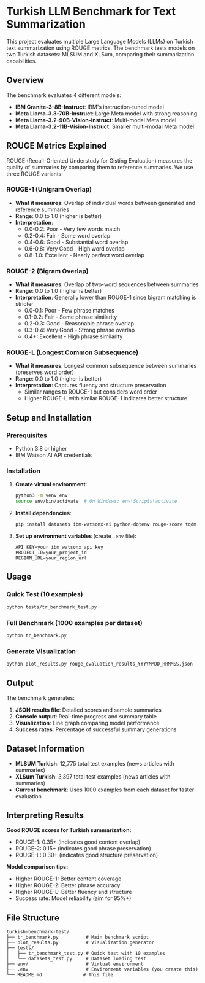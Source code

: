 # Turkish LLM Benchmark for Text Summarization

This project evaluates multiple Large Language Models (LLMs) on Turkish text summarization using ROUGE metrics. The benchmark tests models on two Turkish datasets: MLSUM and XLSum, comparing their summarization capabilities.

## Overview

The benchmark evaluates 4 different models:
- **IBM Granite-3-8B-Instruct**: IBM's instruction-tuned model
- **Meta Llama-3.3-70B-Instruct**: Large Meta model with strong reasoning
- **Meta Llama-3.2-90B-Vision-Instruct**: Multi-modal Meta model
- **Meta Llama-3.2-11B-Vision-Instruct**: Smaller multi-modal Meta model

## ROUGE Metrics Explained

ROUGE (Recall-Oriented Understudy for Gisting Evaluation) measures the quality of summaries by comparing them to reference summaries. We use three ROUGE variants:

### ROUGE-1 (Unigram Overlap)
- **What it measures**: Overlap of individual words between generated and reference summaries
- **Range**: 0.0 to 1.0 (higher is better)
- **Interpretation**:
  - 0.0-0.2: Poor - Very few words match
  - 0.2-0.4: Fair - Some word overlap
  - 0.4-0.6: Good - Substantial word overlap
  - 0.6-0.8: Very Good - High word overlap
  - 0.8-1.0: Excellent - Nearly perfect word overlap

### ROUGE-2 (Bigram Overlap)
- **What it measures**: Overlap of two-word sequences between summaries
- **Range**: 0.0 to 1.0 (higher is better)
- **Interpretation**: Generally lower than ROUGE-1 since bigram matching is stricter
  - 0.0-0.1: Poor - Few phrase matches
  - 0.1-0.2: Fair - Some phrase similarity
  - 0.2-0.3: Good - Reasonable phrase overlap
  - 0.3-0.4: Very Good - Strong phrase overlap
  - 0.4+: Excellent - High phrase similarity

### ROUGE-L (Longest Common Subsequence)
- **What it measures**: Longest common subsequence between summaries (preserves word order)
- **Range**: 0.0 to 1.0 (higher is better)
- **Interpretation**: Captures fluency and structure preservation
  - Similar ranges to ROUGE-1 but considers word order
  - Higher ROUGE-L with similar ROUGE-1 indicates better structure

## Setup and Installation

### Prerequisites
- Python 3.8 or higher
- IBM Watson AI API credentials

### Installation
1. **Create virtual environment**: 
   ```bash
   python3 -m venv env
   source env/bin/activate  # On Windows: env\Scripts\activate
   ```

2. **Install dependencies**: 
   ```bash
   pip install datasets ibm-watsonx-ai python-dotenv rouge-score tqdm matplotlib
   ```

3. **Set up environment variables** (create `.env` file):
   ```
   API_KEY=your_ibm_watsonx_api_key
   PROJECT_ID=your_project_id
   REGION_URL=your_region_url
   ```

## Usage

### Quick Test (10 examples)
```bash
python tests/tr_benchmark_test.py
```

### Full Benchmark (1000 examples per dataset)
```bash
python tr_benchmark.py
```

### Generate Visualization
```bash
python plot_results.py rouge_evaluation_results_YYYYMMDD_HHMMSS.json
```

## Output

The benchmark generates:
1. **JSON results file**: Detailed scores and sample summaries
2. **Console output**: Real-time progress and summary table
3. **Visualization**: Line graph comparing model performance
4. **Success rates**: Percentage of successful summary generations

## Dataset Information

- **MLSUM Turkish**: 12,775 total test examples (news articles with summaries)
- **XLSum Turkish**: 3,397 total test examples (news articles with summaries)
- **Current benchmark**: Uses 1000 examples from each dataset for faster evaluation

## Interpreting Results

**Good ROUGE scores for Turkish summarization:**
- ROUGE-1: 0.35+ (indicates good content overlap)
- ROUGE-2: 0.15+ (indicates good phrase preservation)
- ROUGE-L: 0.30+ (indicates good structure preservation)

**Model comparison tips:**
- Higher ROUGE-1: Better content coverage
- Higher ROUGE-2: Better phrase accuracy
- Higher ROUGE-L: Better fluency and structure
- Success rate: Model reliability (aim for 95%+)

## File Structure

```
turkish-benchmark-test/
├── tr_benchmark.py          # Main benchmark script
├── plot_results.py          # Visualization generator
├── tests/
│   ├── tr_benchmark_test.py # Quick test with 10 examples
│   └── datasets_test.py     # Dataset loading test
├── env/                     # Virtual environment
├── .env                     # Environment variables (you create this)
└── README.md               # This file
```